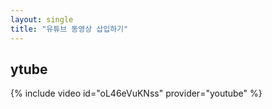 ```yaml
---
layout: single
title: "유튜브 동영상 삽입하기"
---
```


ytube
---

{% include video id="oL46eVuKNss" provider="youtube" %}
